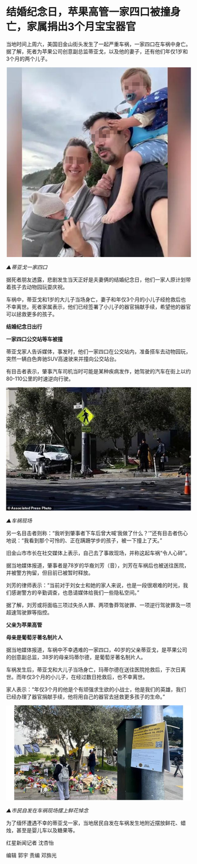 # 结婚纪念日，苹果高管一家四口被撞身亡，家属捐出3个月宝宝器官

当地时间上周六，美国旧金山街头发生了一起严重车祸，一家四口在车祸中身亡。据了解，死者为苹果公司创意副总监蒂亚戈，以及他的妻子，还有他们年仅1岁和3个月的两个儿子。

![171a9ab66388794fc5e4cf9a2819d4ea.jpg](https://raw.githubusercontent.com/qqhsx/qqnews_image/main/2024/03/23/结婚纪念日，苹果高管一家四口被撞身亡，家属捐出3个月宝宝器官/171a9ab66388794fc5e4cf9a2819d4ea.jpg)

_▲蒂亚戈一家四口_

据死者朋友透露，悲剧发生当天正好是夫妻俩的结婚纪念日，他们一家人原计划带着孩子去动物园玩耍庆祝。

车祸中，蒂亚戈和1岁的大儿子当场身亡，妻子和年仅3个月的小儿子经抢救后也不幸离世。死者家属表示，他们已经签署了小儿子的器官捐献手续，希望他的器官可以拯救更多的孩子。

**结婚纪念日出行**

**一家四口公交站等车被撞**

蒂亚戈家人告诉媒体，事发时，他们一家四口在公交站内，准备搭车去动物园玩，突然一辆白色奔驰SUV高速驶来并撞向公交站台。

有目击者表示，肇事汽车司机当时可能是某种疾病发作，她驾驶的汽车在街上以约80-110公里的时速逆向行驶。

![e5578e1f308319ce56c645161208a5cb.jpg](https://raw.githubusercontent.com/qqhsx/qqnews_image/main/2024/03/23/结婚纪念日，苹果高管一家四口被撞身亡，家属捐出3个月宝宝器官/e5578e1f308319ce56c645161208a5cb.jpg)

_▲车祸现场_

另一名目击者则称：“我听到肇事者下车后曾大喊‘我做了什么？’”还有目击者伤心地说：“我看到那个可怜的、正在蹒跚学步的孩子，被一下撞上了天。”

旧金山市市长在社交媒体上表示，自己去了事故现场，并称这起车祸“令人心碎”。

据当地媒体报道，肇事者是78岁的华裔刘芳（音），刘芳在车祸后也被送往医院，并被警方拘留，但目前已被暂时释放。

刘芳的律师表示：“当前对于刘女士和她的家人来说，也是一段很艰难的时光，我们感谢警方的辛勤调查，也恳请媒体给我们一些隐私空间。”

据了解，刘芳或将面临三项过失杀人罪、两项鲁莽驾驶罪、一项逆行驾驶罪及一项超速驾驶罪等指控。

**父亲为苹果高管**

**母亲是葡萄牙著名制片人**

据当地媒体报道，车祸中不幸遇难的一家四口，40岁的父亲蒂亚戈，是苹果公司的创意副总监，38岁的母亲玛蒂尔德，是葡萄牙著名制片人。

车祸发生后，蒂亚戈和大儿子当场身亡，玛蒂尔德在送往医院抢救后，于次日离世。而年仅3个月的小儿子，在经过数日抢救后，也不幸离世。

家人表示：“年仅3个月的他是个有顽强求生欲的小战士，他是我们的英雄，我们已经办理了器官捐献手续，他将用自己的器官去拯救更多孩子的生命。”

![a1823ad4a47789c9c809f4a0638f5525.jpg](https://raw.githubusercontent.com/qqhsx/qqnews_image/main/2024/03/23/结婚纪念日，苹果高管一家四口被撞身亡，家属捐出3个月宝宝器官/a1823ad4a47789c9c809f4a0638f5525.jpg)

_▲市民自发在车祸现场摆上鲜花悼念_

为了缅怀遭遇不幸的蒂亚戈一家，当地居民自发在车祸发生地附近摆放鲜花、蜡烛，甚至是婴儿车以及糖果等。

红星新闻记者 沈杏怡

编辑 郭宇 责编 邓旆光

